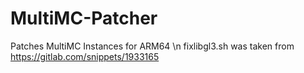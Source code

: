 # MultiMC-Patcher
Patches MultiMC Instances for ARM64
\n fixlibgl3.sh was taken from https://gitlab.com/snippets/1933165
